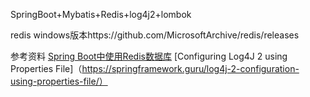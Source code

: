 
SpringBoot+Mybatis+Redis+log4j2+lombok

redis windows版本https://github.com/MicrosoftArchive/redis/releases

参考资料
[Spring Boot中使用Redis数据库](http://blog.didispace.com/springbootredis/)
[Configuring Log4J 2 using Properties File]（https://springframework.guru/log4j-2-configuration-using-properties-file/）
